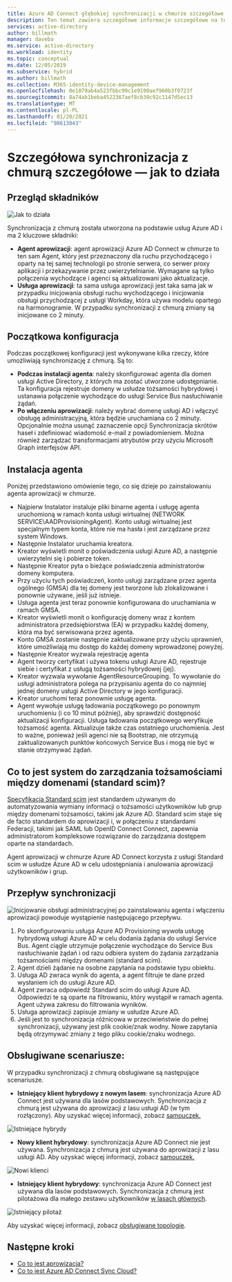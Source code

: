 ```yaml
---
title: Azure AD Connect głębokiej synchronizacji w chmurze szczegółowe — jak to działa
description: Ten temat zawiera szczegółowe informacje szczegółowe na temat działania synchronizacji z chmurą.
services: active-directory
author: billmath
manager: daveba
ms.service: active-directory
ms.workload: identity
ms.topic: conceptual
ms.date: 12/05/2019
ms.subservice: hybrid
ms.author: billmath
ms.collection: M365-identity-device-management
ms.openlocfilehash: 0e1079ab4a523fbbc99c1e9190aef960b3f0723f
ms.sourcegitcommit: 8a74ab1beba4522367aef8cb39c92c1147d5ec13
ms.translationtype: MT
ms.contentlocale: pl-PL
ms.lasthandoff: 01/20/2021
ms.locfileid: "98613843"
---
```

# <a name="cloud-sync-deep-dive---how-it-works"></a>Szczegółowa synchronizacja z chmurą szczegółowe — jak to działa

## <a name="overview-of-components"></a>Przegląd składników

![Jak to działa](media/concept-how-it-works/how-1.png)

Synchronizacja z chmurą została utworzona na podstawie usług Azure AD i ma 2 kluczowe składniki:

- **Agent aprowizacji**: agent aprowizacji Azure AD Connect w chmurze to ten sam Agent, który jest przeznaczony dla ruchu przychodzącego i oparty na tej samej technologii po stronie serwera, co serwer proxy aplikacji i przekazywanie przez uwierzytelnianie. Wymagane są tylko połączenia wychodzące i agenci są aktualizowani jako aktualizacje. 
- **Usługa aprowizacji**: ta sama usługa aprowizacji jest taka sama jak w przypadku inicjowania obsługi ruchu wychodzącego i inicjowania obsługi przychodzącej z usługi Workday, która używa modelu opartego na harmonogramie. W przypadku synchronizacji z chmurą zmiany są inicjowane co 2 minuty.


## <a name="initial-setup"></a>Początkowa konfiguracja
Podczas początkowej konfiguracji jest wykonywane kilka rzeczy, które umożliwiają synchronizację z chmurą.  Są to: 

- **Podczas instalacji agenta**: należy skonfigurować agenta dla domen usługi Active Directory, z których ma zostać utworzone udostępnianie.  Ta konfiguracja rejestruje domeny w usłudze tożsamości hybrydowej i ustanawia połączenie wychodzące do usługi Service Bus nasłuchiwanie żądań.
- **Po włączeniu aprowizacji**: należy wybrać domenę usługi AD i włączyć obsługę administracyjną, która będzie uruchamiana co 2 minuty. Opcjonalnie można usunąć zaznaczenie opcji Synchronizacja skrótów haseł i zdefiniować wiadomość e-mail z powiadomieniem. Można również zarządzać transformacjami atrybutów przy użyciu Microsoft Graph interfejsów API.


## <a name="agent-installation"></a>Instalacja agenta
Poniżej przedstawiono omówienie tego, co się dzieje po zainstalowaniu agenta aprowizacji w chmurze.

- Najpierw Instalator instaluje pliki binarne agenta i usługę agenta uruchomioną w ramach konta usługi wirtualnej (NETWORK SERVICE\AADProvisioningAgent).  Konto usługi wirtualnej jest specjalnym typem konta, które nie ma hasła i jest zarządzane przez system Windows.
- Następnie Instalator uruchamia kreatora.
- Kreator wyświetli monit o poświadczenia usługi Azure AD, a następnie uwierzytelni się i pobierze token.
- Następnie Kreator pyta o bieżące poświadczenia administratorów domeny komputera.
- Przy użyciu tych poświadczeń, konto usługi zarządzane przez agenta ogólnego (GMSA) dla tej domeny jest tworzone lub zlokalizowane i ponownie używane, jeśli już istnieje.
- Usługa agenta jest teraz ponownie konfigurowana do uruchamiania w ramach GMSA.
- Kreator wyświetli monit o konfigurację domeny wraz z kontem administratora przedsiębiorstwa (EA) w przypadku każdej domeny, która ma być serwisowana przez agenta.
- Konto GMSA zostanie następnie zaktualizowane przy użyciu uprawnień, które umożliwiają mu dostęp do każdej domeny wprowadzonej powyżej.
- Następnie Kreator wyzwala rejestrację agenta
- Agent tworzy certyfikat i używa tokenu usługi Azure AD, rejestruje siebie i certyfikat z usługą tożsamości hybrydowej (jej).
- Kreator wyzwala wywołanie AgentResourceGrouping. To wywołanie do usługi administratora polega na przypisaniu agenta do co najmniej jednej domeny usługi Active Directory w jego konfiguracji.
- Kreator uruchomi teraz ponownie usługę agenta.
- Agent wywołuje usługę ładowania początkowego po ponownym uruchomieniu (i co 10 minut później), aby sprawdzić dostępność aktualizacji konfiguracji.  Usługa ładowania początkowego weryfikuje tożsamość agenta.  Aktualizuje także czas ostatniego uruchomienia.  Jest to ważne, ponieważ jeśli agenci nie są Bootstrap, nie otrzymują zaktualizowanych punktów końcowych Service Bus i mogą nie być w stanie otrzymywać żądań. 


## <a name="what-is-system-for-cross-domain-identity-management-scim"></a>Co to jest system do zarządzania tożsamościami między domenami (standard scim)?

[Specyfikacja Standard scim](https://tools.ietf.org/html/draft-scim-core-schema-01) jest standardem używanym do automatyzowania wymiany informacji o tożsamości użytkowników lub grup między domenami tożsamości, takimi jak Azure AD. Standard scim staje się de facto standardem do aprowizacji i, w połączeniu z standardami Federacji, takimi jak SAML lub OpenID Connect Connect, zapewnia administratorom kompleksowe rozwiązanie do zarządzania dostępem oparte na standardach.

Agent aprowizacji w chmurze Azure AD Connect korzysta z usługi Standard scim w usłudze Azure AD w celu udostępniania i anulowania aprowizacji użytkowników i grup.

## <a name="synchronization-flow"></a>Przepływ synchronizacji
![Inicjowanie obsługi administracyjnej ](media/concept-how-it-works/provisioning-4.png) po zainstalowaniu agenta i włączeniu aprowizacji powoduje wystąpienie następującego przepływu.

1.  Po skonfigurowaniu usługa Azure AD Provisioning wywoła usługę hybrydową usługi Azure AD w celu dodania żądania do usługi Service Bus. Agent ciągle utrzymuje połączenie wychodzące do Service Bus nasłuchiwanie żądań i od razu odbiera system do żądania zarządzania tożsamościami między domenami (standard scim). 
2.  Agent dzieli żądanie na osobne zapytania na podstawie typu obiektu. 
3.  Usługa AD zwraca wynik do agenta, a agent filtruje te dane przed wysłaniem ich do usługi Azure AD.  
4.  Agent zwraca odpowiedź Standard scim do usługi Azure AD.  Odpowiedzi te są oparte na filtrowaniu, który wystąpił w ramach agenta.  Agent używa zakresu do filtrowania wyników. 
5.  Usługa aprowizacji zapisuje zmiany w usłudze Azure AD.
6. Jeśli jest to synchronizacja różnicowa w przeciwieństwie do pełnej synchronizacji, używany jest plik cookie/znak wodny. Nowe zapytania będą otrzymywać zmiany z tego pliku cookie/znaku wodnego.

## <a name="supported-scenarios"></a>Obsługiwane scenariusze:
W przypadku synchronizacji z chmurą obsługiwane są następujące scenariusze.


- **Istniejący klient hybrydowy z nowym lasem**: synchronizacja Azure AD Connect jest używana dla lasów podstawowych. Synchronizacja z chmurą jest używana do aprowizacji z lasu usługi AD (w tym rozłączony). Aby uzyskać więcej informacji, zobacz [samouczek.](tutorial-existing-forest.md)

 ![Istniejące hybrydy](media/tutorial-existing-forest/existing-forest-new-forest-2.png)
- **Nowy klient hybrydowy**: synchronizacja Azure AD Connect nie jest używana. Synchronizacja z chmurą jest używana do aprowizacji z lasu usługi AD.  Aby uzyskać więcej informacji, zobacz [samouczek.](tutorial-single-forest.md)
 
 ![Nowi klienci](media/tutorial-single-forest/diagram-2.png)

- **Istniejący klient hybrydowy**: synchronizacja Azure AD Connect jest używana dla lasów podstawowych. Synchronizacja z chmurą jest pilotażowa dla małego zestawu użytkowników [w lasach głównych](tutorial-existing-forest.md).

 ![Istniejący pilotaż](media/tutorial-migrate-aadc-aadccp/diagram-2.png)

Aby uzyskać więcej informacji, zobacz [obsługiwane topologie](plan-cloud-sync-topologies.md).



## <a name="next-steps"></a>Następne kroki 

- [Co to jest aprowizacja?](what-is-provisioning.md)
- [Co to jest Azure AD Connect Sync Cloud?](what-is-cloud-sync.md)
